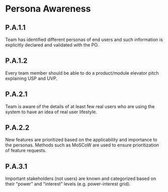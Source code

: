Persona Awareness
=================

## P.A.1.1

Team has identified different personas of end users and such information is explicitly declared and validated with the PO.

## P.A.1.2 

Every team member should be able to do a product/module elevator pitch explaining USP and UVP.



## P.A.2.1

Team is aware of the details of at least few real users who are using the system to have an idea of real user lifestyle.


## P.A.2.2

New features are prioritized based on the applicability and importance to the personas. Methods such as MoSCoW are used to ensure prioritization of feature requests.


## P.A.3.1

Important stakeholders (not users) are known and categorized based on their “power” and “interest” levels (e.g. power-interest grid).


